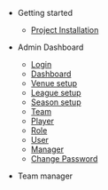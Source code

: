 - Getting started

  - [Project Installation](project-installation.md)


- Admin Dashboard

  - [Login](login.md)
  - [Dashboard](admin_dashboard.md)
  - [Venue setup](venue.md)
  - [League setup](league.md)
  - [Season setup](season.md)
  - [Team](team.md)
  - [Player](player.md)
  - [Role](role.md)
  - [User](user.md)
  - [Manager](manager.md)
  - [Change Password](admin_change_password.md)
  
  


- Team manager 


